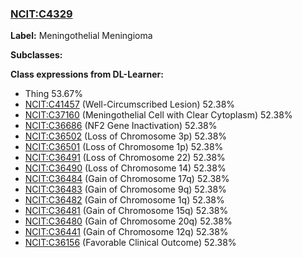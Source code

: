 
### [NCIT:C4329](http://purl.obolibrary.org/obo/NCIT_C4329)
**Label:** Meningothelial Meningioma

**Subclasses:** 

**Class expressions from DL-Learner:**

- Thing 53.67%
- [NCIT:C41457](http://purl.obolibrary.org/obo/NCIT_C41457) (Well-Circumscribed Lesion) 52.38%
- [NCIT:C37160](http://purl.obolibrary.org/obo/NCIT_C37160) (Meningothelial Cell with Clear Cytoplasm) 52.38%
- [NCIT:C36686](http://purl.obolibrary.org/obo/NCIT_C36686) (NF2 Gene Inactivation) 52.38%
- [NCIT:C36502](http://purl.obolibrary.org/obo/NCIT_C36502) (Loss of Chromosome 3p) 52.38%
- [NCIT:C36501](http://purl.obolibrary.org/obo/NCIT_C36501) (Loss of Chromosome 1p) 52.38%
- [NCIT:C36491](http://purl.obolibrary.org/obo/NCIT_C36491) (Loss of Chromosome 22) 52.38%
- [NCIT:C36490](http://purl.obolibrary.org/obo/NCIT_C36490) (Loss of Chromosome 14) 52.38%
- [NCIT:C36484](http://purl.obolibrary.org/obo/NCIT_C36484) (Gain of Chromosome 17q) 52.38%
- [NCIT:C36483](http://purl.obolibrary.org/obo/NCIT_C36483) (Gain of Chromosome 9q) 52.38%
- [NCIT:C36482](http://purl.obolibrary.org/obo/NCIT_C36482) (Gain of Chromosome 1q) 52.38%
- [NCIT:C36481](http://purl.obolibrary.org/obo/NCIT_C36481) (Gain of Chromosome 15q) 52.38%
- [NCIT:C36480](http://purl.obolibrary.org/obo/NCIT_C36480) (Gain of Chromosome 20q) 52.38%
- [NCIT:C36441](http://purl.obolibrary.org/obo/NCIT_C36441) (Gain of Chromosome 12q) 52.38%
- [NCIT:C36156](http://purl.obolibrary.org/obo/NCIT_C36156) (Favorable Clinical Outcome) 52.38%


